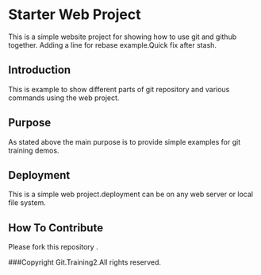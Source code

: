 # Starter Web Project
This is a simple website project for showing how to use git and github together.
Adding a line for rebase example.Quick fix after stash.

## Introduction
This is example to show different parts of git repository and various commands using the web project.

## Purpose
As stated above the main purpose is to provide simple examples for git training demos.

## Deployment
This is a simple web project.deployment can be on any web server or local file system.

## How To Contribute
Please fork this repository .

###Copyright
Git.Training2.All rights reserved.

